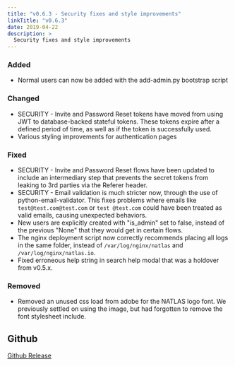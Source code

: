 ```yaml
---
title: "v0.6.3 - Security fixes and style improvements"
linkTitle: "v0.6.3"
date: 2019-04-22
description: >
  Security fixes and style improvements
---
```


### Added

* Normal users can now be added with the add-admin.py bootstrap script

### Changed

* SECURITY - Invite and Password Reset tokens have moved from using JWT to database-backed stateful tokens. These tokens expire after a defined period of time, as well as if the token is successfully used.
* Various styling improvements for authentication pages

### Fixed

* SECURITY - Invite and Password Reset flows have been updated to include an intermediary step that prevents the secret tokens from leaking to 3rd parties via the Referer header.
* SECURITY - Email validation is much stricter now, through the use of python-email-validator. This fixes problems where emails like `test@test.com@test.com` or `test @test.com` could have been treated as valid emails, causing unexpected behaviors.
* New users are explicitly created with "is_admin" set to false, instead of the previous "None" that they would get in certain flows.
* The nginx deployment script now correctly recommends placing all logs in the same folder, instead of `/var/log/nginx/natlas` and `/var/log/nginx/natlas.io`.
* Fixed erroneous help string in search help modal that was a holdover from v0.5.x.

### Removed

* Removed an unused css load from adobe for the NATLAS logo font. We previously settled on using the image, but had forgotten to remove the font stylesheet include.

## Github

[Github Release](https://github.com/natlas/natlas/releases/tag/v0.6.3)

